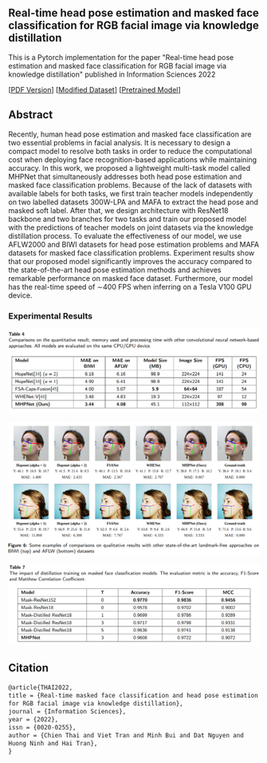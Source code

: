 ## Real-time head pose estimation and masked face classification for RGB facial image via knowledge distillation

This is a Pytorch implementation for the paper "Real-time head pose estimation and masked face classification for RGB facial image via knowledge distillation" published in Information Sciences 2022

[[PDF Version](https://drive.google.com/file/d/1kRrHh8G9z4u8YdqlUnlsm3doJZYQUfIC/view?usp=sharing)]
[[Modified Dataset](https://drive.google.com/drive/folders/19y6BCiMrV2GzD_v81_iRZ59E4IvcyD7h?usp=sharing)]
[[Pretrained Model](https://drive.google.com/file/d/1PQZeV-fkBX8U8X6NDIuc-c4AJ5M93Al3/view?usp=sharing)]

## Abstract

Recently, human head pose estimation and masked face classification are two essential problems in facial analysis. It is necessary to design a compact model to resolve both tasks in order to reduce the computational cost when deploying face recognition-based applications while maintaining accuracy. In this work, we proposed a lightweight multi-task model called MHPNet that simultaneously addresses both head pose estimation and masked face classification problems. Because of the lack of datasets with available labels for both tasks, we first train teacher models independently on two labelled datasets 300W-LPA and MAFA to extract the head pose and masked soft label. After that, we design architecture with ResNet18 backbone and two branches for two tasks and train our proposed model with the predictions of teacher models on joint datasets via the knowledge distillation process. To evaluate the effectiveness of our model, we use AFLW2000 and BIWI datasets for head pose estimation problems and MAFA datasets for masked face classification problems. Experiment results show that our proposed model significantly improves the accuracy compared to the state-of-the-art head pose estimation methods and achieves remarkable performance on masked face dataset. Furthermore, our model has the real-time speed of ∼400 FPS when inferring on a Tesla V100 GPU device.

### Experimental Results

![image](https://github.com/chientv99/maskpose/blob/main/headpose.png)

![image](https://github.com/chientv99/maskpose/blob/main/qualitative.png)

![image](https://github.com/chientv99/maskpose/blob/main/mask_result.png)

## Citation

```
@article{THAI2022,
title = {Real-time masked face classification and head pose estimation for RGB facial image via knowledge distillation},
journal = {Information Sciences},
year = {2022},
issn = {0020-0255},
author = {Chien Thai and Viet Tran and Minh Bui and Dat Nguyen and Huong Ninh and Hai Tran},
}
```
